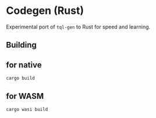 # Codegen (Rust)

Experimental port of `tql-gen` to Rust for speed and learning.

## Building

## for native

`cargo build`

## for WASM

`cargo wasi build`